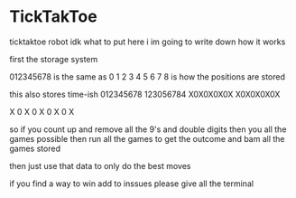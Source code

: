 # TickTakToe
ticktaktoe robot
idk what to put here i im going to write down how it works

first the storage system

012345678
is the same as
0 1 2
3 4 5
6 7 8
is how the positions are stored

this also stores time-ish
012345678   123056784
X0X0X0X0X   X0X0X0X0X

X 0 X
0 X 0
X 0 X

so if you count up and remove all the 9's and double digits then you all the games possible
then run all the games to get the outcome and bam all the games stored

then just use that data to only do the best moves

if you find a way to win add to inssues please give all the terminal

